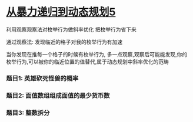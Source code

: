 # [从暴力递归到动态规划5](https://www.bilibili.com/video/BV1bSvaepEpu)

利用观察观察法对枚举行为做斜率优化  把枚举行为省下来

通过观察法: 发现临近的格子对我的枚举行为有加速

当你发现在推每一个格子的时候有枚举行为, 多一点观察,观察后可能能发现,你的枚举行为,可以被你的临近位置的值替代,属于动态规划中斜率优化的范畴

### 题目1: 英雄砍死怪兽的概率



### 题目2: 面值数组组成面值的最少货币数



### 题目3: 整数拆分 
